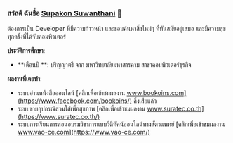 ### สวัสดี ฉันชื่อ [Supakon Suwanthani](https://mikeaom.github.io) 👋

ต้องการเป็น Developer ที่มีความก้าวหน้า และชอบค้นหาสิ่งใหม่ๆ ที่ทันสมัยอยู่เสมอ และมีความสุขทุกครั้งที่ได้จับคอมพิวเตอร์

**ประวัติการศึกษา**:
- **เดือนปี **: ปริญญาตรี จาก มหาวิทยาลัยมหาสารคาม สาขาคอมพิวเตอร์ธุรกิจ

**ผลงานที่เคยทำ**:
- ระบบอ่านหนังสือออนไลน์ [คลิกเพื่อเข้าชมผลงาน www.bookoins.com](https://www.facebook.com/bookoins/) ลิ้งเสียแล้ว
- ระบบขายอุปกรณ์สวมใส่เพื่อสุขภาพ [คลิกเพื่อเข้าชมผลงาน www.suratec.co.th](https://www.suratec.co.th/)
- ระบบการเรียนการสอนอบรมวิชาการแบบวีดีทัศน์ออนไลน์ทางสัตวแพทย์ [คลิกเพื่อเข้าชมผลงาน www.vao-ce.com](https://www.vao-ce.com/)

<!---
mikeaom/mikeaom is a ✨ special ✨ repository because its `README.md` (this file) appears on your GitHub profile.
You can click the Preview link to take a look at your changes.
--->
